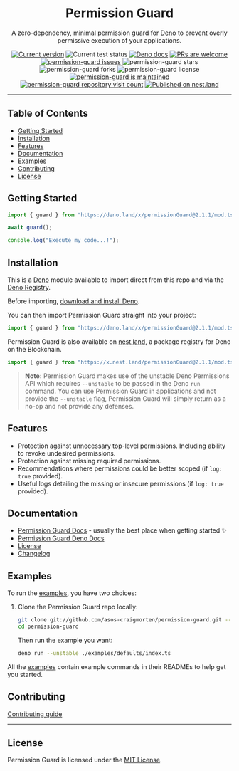 <p align="center">
  <h1 align="center">Permission Guard</h1>
</p>
<p align="center">
A zero-dependency, minimal permission guard for <a href="https://deno.land/">Deno</a> to prevent overly permissive execution of your applications.</p>
<p align="center">
   <a href="https://github.com/asos-craigmorten/permission-guard/tags/"><img src="https://img.shields.io/github/tag/asos-craigmorten/permission-guard" alt="Current version" /></a>
   <img src="https://github.com/asos-craigmorten/permission-guard/workflows/Test/badge.svg" alt="Current test status" />
   <a href="https://doc.deno.land/https/deno.land/x/permission-guard/mod.ts"><img src="https://doc.deno.land/badge.svg" alt="Deno docs" /></a>
   <a href="http://makeapullrequest.com"><img src="https://img.shields.io/badge/PRs-welcome-brightgreen.svg" alt="PRs are welcome" /></a>
   <a href="https://github.com/asos-craigmorten/permission-guard/issues/"><img src="https://img.shields.io/github/issues/asos-craigmorten/permission-guard" alt="permission-guard issues" /></a>
   <img src="https://img.shields.io/github/stars/asos-craigmorten/permission-guard" alt="permission-guard stars" />
   <img src="https://img.shields.io/github/forks/asos-craigmorten/permission-guard" alt="permission-guard forks" />
   <img src="https://img.shields.io/github/license/asos-craigmorten/permission-guard" alt="permission-guard license" />
   <a href="https://GitHub.com/asos-craigmorten/permission-guard/graphs/commit-activity"><img src="https://img.shields.io/badge/Maintained%3F-yes-green.svg" alt="permission-guard is maintained" /></a>
   <a href="http://hits.dwyl.com/asos-craigmorten/permission-guard"><img src="http://hits.dwyl.com/asos-craigmorten/permission-guard.svg" alt="permission-guard repository visit count" /></a>
   <a href="https://nest.land/package/permissionGuard"><img src="https://nest.land/badge.svg" alt="Published on nest.land" /></a>
</p>

---

## Table of Contents

- [Getting Started](#getting-started)
- [Installation](#installation)
- [Features](#features)
- [Documentation](#documentation)
- [Examples](#examples)
- [Contributing](#contributing)
- [License](#license)

## Getting Started

```ts
import { guard } from "https://deno.land/x/permissionGuard@2.1.1/mod.ts";

await guard();

console.log("Execute my code...!");
```

## Installation

This is a [Deno](https://deno.land/) module available to import direct from this repo and via the [Deno Registry](https://deno.land/x).

Before importing, [download and install Deno](https://deno.land/#installation).

You can then import Permission Guard straight into your project:

```ts
import { guard } from "https://deno.land/x/permissionGuard@2.1.1/mod.ts";
```

Permission Guard is also available on [nest.land](https://nest.land/package/permissionGuard), a package registry for Deno on the Blockchain.

```ts
import { guard } from "https://x.nest.land/permissionGuard@2.1.1/mod.ts";
```

> **Note:** Permission Guard makes use of the unstable Deno Permissions API which requires `--unstable` to be passed in the Deno `run` command. You can use Permission Guard in applications and not provide the `--unstable` flag, Permission Guard will simply return as a no-op and not provide any defenses.

## Features

- Protection against unnecessary top-level permissions. Including ability to revoke undesired permissions.
- Protection against missing required permissions.
- Recommendations where permissions could be better scoped (if `log: true` provided).
- Useful logs detailing the missing or insecure permissions (if `log: true` provided).

## Documentation

- [Permission Guard Docs](https://asos-craigmorten.github.io/permission-guard/) - usually the best place when getting started ✨
- [Permission Guard Deno Docs](https://doc.deno.land/https/deno.land/x/permissionGuard/mod.ts)
- [License](https://github.com/asos-craigmorten/permission-guard/blob/main/LICENSE.md)
- [Changelog](https://github.com/asos-craigmorten/permission-guard/blob/main/.github/CHANGELOG.md)

## Examples

To run the [examples](./examples), you have two choices:

1. Clone the Permission Guard repo locally:

   ```bash
   git clone git://github.com/asos-craigmorten/permission-guard.git --depth 1
   cd permission-guard
   ```

   Then run the example you want:

   ```bash
   deno run --unstable ./examples/defaults/index.ts
   ```

All the [examples](./examples) contain example commands in their READMEs to help get you started.

## Contributing

[Contributing guide](https://github.com/asos-craigmorten/permission-guard/blob/main/.github/CONTRIBUTING.md)

---

## License

Permission Guard is licensed under the [MIT License](./LICENSE.md).

